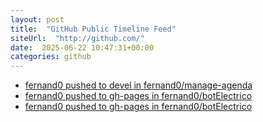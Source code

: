```yaml
---
layout: post
title:  "GitHub Public Timeline Feed"
siteUrl:  "http://github.com/"
date:  2025-06-22 10:47:31+00:00
categories: github
---
```

*  [fernand0 pushed to devel in fernand0/manage-agenda](https://github.com/fernand0/manage-agenda/compare/82386c215b...430571e1f3)
*  [fernand0 pushed to gh-pages in fernand0/botElectrico](https://github.com/fernand0/botElectrico/compare/68e873a4a6...f2f51541a1)
*  [fernand0 pushed to gh-pages in fernand0/botElectrico](https://github.com/fernand0/botElectrico/compare/2692b6090e...5493e17062)
